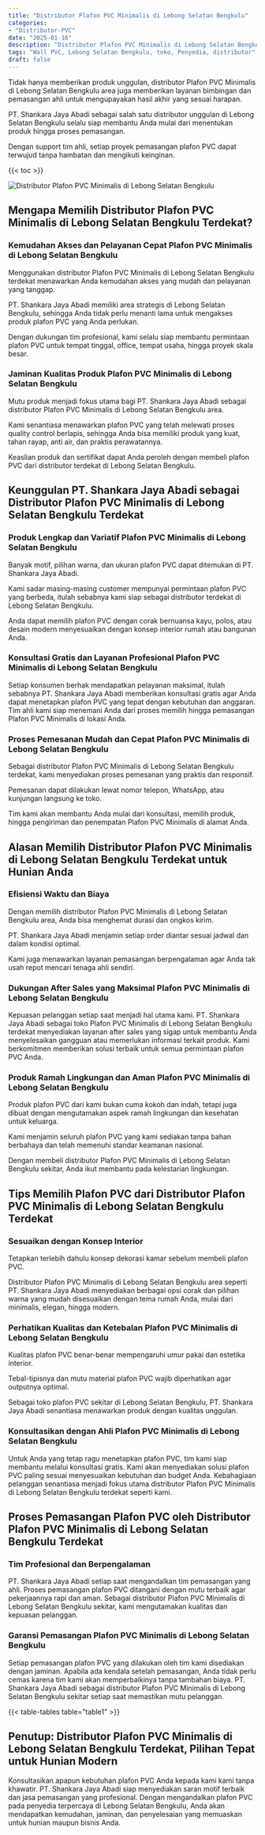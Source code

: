 ```yaml
---
title: "Distributor Plafon PVC Minimalis di Lebong Selatan Bengkulu"
categories: 
- "Distributor-PVC"
date: "2025-01-16"
description: "Distributor Plafon PVC Minimalis di Lebong Selatan Bengkulu bagi hunian, kantor, serta gerai. Produk unggulan, pilihan motif, warna menarik, beserta layanan instalasi ditangani oleh tenaga ahli ahli serta kepastian resmi!|Jasa penjualan Plafon PVC Minimalis di Lebong Selatan Bengkulu bagi keperluan rumah, perkantoran, atau toko, beserta panel unggulan dan instalasi oleh tim berpengalaman serta jaminan resmi.|Alternatif Plafon PVC Minimalis di Lebong Selatan Bengkulu yang andal bagi tempat tinggal, kantor, serta toko, dengan panel berkualitas dan instalasi ditangani oleh tenaga ahli ahli serta jaminan resmi.|Distribusi Plafon PVC Minimalis di Lebong Selatan Bengkulu bagi tempat tinggal, kantor, serta gerai, dengan material unggulan dan pemasangan ditangani oleh teknisi ahli, disertai beserta jaminan resmi.}"
tags: "Wall PVC, Lebong Selatan Bengkulu, toko, Penyedia, distributor"
draft: false
---
```


Tidak hanya memberikan produk unggulan, distributor Plafon PVC Minimalis di Lebong Selatan Bengkulu area juga memberikan layanan bimbingan dan pemasangan ahli untuk mengupayakan hasil akhir yang sesuai harapan.

PT. Shankara Jaya Abadi sebagai salah satu distributor unggulan di Lebong Selatan Bengkulu selalu siap membantu Anda mulai dari menentukan produk hingga proses pemasangan.

Dengan support tim ahli, setiap proyek pemasangan plafon PVC dapat terwujud tanpa hambatan dan mengikuti keinginan.

{{< toc >}}

![Distributor Plafon PVC Minimalis di Lebong Selatan Bengkulu](/images/Distributor-PVC/Distributor-Plafon-PVC-Minimalis-di-Lebong-Selatan-Bengkulu.png)


## Mengapa Memilih Distributor Plafon PVC Minimalis di Lebong Selatan Bengkulu Terdekat?

### Kemudahan Akses dan Pelayanan Cepat Plafon PVC Minimalis di Lebong Selatan Bengkulu

Menggunakan distributor Plafon PVC Minimalis di Lebong Selatan Bengkulu terdekat menawarkan Anda kemudahan akses yang mudah dan pelayanan yang tanggap.

PT. Shankara Jaya Abadi memiliki area strategis di Lebong Selatan Bengkulu, sehingga Anda tidak perlu menanti lama untuk mengakses produk plafon PVC yang Anda perlukan.

Dengan dukungan tim profesional, kami selalu siap membantu permintaan plafon PVC untuk tempat tinggal, office, tempat usaha, hingga proyek skala besar.

### Jaminan Kualitas Produk Plafon PVC Minimalis di Lebong Selatan Bengkulu

Mutu produk menjadi fokus utama bagi PT. Shankara Jaya Abadi sebagai distributor Plafon PVC Minimalis di Lebong Selatan Bengkulu area.

Kami senantiasa menawarkan plafon PVC yang telah melewati proses quality control berlapis, sehingga Anda bisa memiliki produk yang kuat, tahan rayap, anti air, dan praktis perawatannya.

Keaslian produk dan sertifikat dapat Anda peroleh dengan membeli plafon PVC dari distributor terdekat di Lebong Selatan Bengkulu.

## Keunggulan PT. Shankara Jaya Abadi sebagai Distributor Plafon PVC Minimalis di Lebong Selatan Bengkulu Terdekat

### Produk Lengkap dan Variatif Plafon PVC Minimalis di Lebong Selatan Bengkulu

Banyak motif, pilihan warna, dan ukuran plafon PVC dapat ditemukan di PT. Shankara Jaya Abadi.

Kami sadar masing-masing customer mempunyai permintaan plafon PVC yang berbeda, itulah sebabnya kami siap sebagai distributor terdekat di Lebong Selatan Bengkulu.

Anda dapat memilih plafon PVC dengan corak bernuansa kayu, polos, atau desain modern menyesuaikan dengan konsep interior rumah atau bangunan Anda.

### Konsultasi Gratis dan Layanan Profesional Plafon PVC Minimalis di Lebong Selatan Bengkulu

Setiap konsumen berhak mendapatkan pelayanan maksimal, itulah sebabnya PT. Shankara Jaya Abadi memberikan konsultasi gratis agar Anda dapat menetapkan plafon PVC yang tepat dengan kebutuhan dan anggaran. Tim ahli kami siap menemani Anda dari proses memilih hingga pemasangan Plafon PVC Minimalis di lokasi Anda.

### Proses Pemesanan Mudah dan Cepat Plafon PVC Minimalis di Lebong Selatan Bengkulu

Sebagai distributor Plafon PVC Minimalis di Lebong Selatan Bengkulu terdekat, kami menyediakan proses pemesanan yang praktis dan responsif.

Pemesanan dapat dilakukan lewat nomor telepon, WhatsApp, atau kunjungan langsung ke toko.

Tim kami akan membantu Anda mulai dari konsultasi, memilih produk, hingga pengiriman dan penempatan Plafon PVC Minimalis di alamat Anda.

## Alasan Memilih Distributor Plafon PVC Minimalis di Lebong Selatan Bengkulu Terdekat untuk Hunian Anda

### Efisiensi Waktu dan Biaya

Dengan memilih distributor Plafon PVC Minimalis di Lebong Selatan Bengkulu area, Anda bisa menghemat durasi dan ongkos kirim.

PT. Shankara Jaya Abadi menjamin setiap order diantar sesuai jadwal dan dalam kondisi optimal.

Kami juga menawarkan layanan pemasangan berpengalaman agar Anda tak usah repot mencari tenaga ahli sendiri.

### Dukungan After Sales yang Maksimal Plafon PVC Minimalis di Lebong Selatan Bengkulu

Kepuasan pelanggan setiap saat menjadi hal utama kami. PT. Shankara Jaya Abadi sebagai toko Plafon PVC Minimalis di Lebong Selatan Bengkulu terdekat menyediakan layanan after sales yang sigap untuk membantu Anda menyelesaikan gangguan atau memerlukan informasi terkait produk. Kami berkomitmen memberikan solusi terbaik untuk semua permintaan plafon PVC Anda.

### Produk Ramah Lingkungan dan Aman Plafon PVC Minimalis di Lebong Selatan Bengkulu

Produk plafon PVC dari kami bukan cuma kokoh dan indah, tetapi juga dibuat dengan mengutamakan aspek ramah lingkungan dan kesehatan untuk keluarga.

Kami menjamin seluruh plafon PVC yang kami sediakan tanpa bahan berbahaya dan telah memenuhi standar keamanan nasional.

Dengan membeli distributor Plafon PVC Minimalis di Lebong Selatan Bengkulu sekitar, Anda ikut membantu pada kelestarian lingkungan.

## Tips Memilih Plafon PVC dari Distributor Plafon PVC Minimalis di Lebong Selatan Bengkulu Terdekat

### Sesuaikan dengan Konsep Interior

Tetapkan terlebih dahulu konsep dekorasi kamar sebelum membeli plafon PVC.

Distributor Plafon PVC Minimalis di Lebong Selatan Bengkulu area seperti PT. Shankara Jaya Abadi menyediakan berbagai opsi corak dan pilihan warna yang mudah disesuaikan dengan tema rumah Anda, mulai dari minimalis, elegan, hingga modern.

### Perhatikan Kualitas dan Ketebalan Plafon PVC Minimalis di Lebong Selatan Bengkulu

Kualitas plafon PVC benar-benar mempengaruhi umur pakai dan estetika interior.

Tebal-tipisnya dan mutu material plafon PVC wajib diperhatikan agar outputnya optimal.

Sebagai toko plafon PVC sekitar di Lebong Selatan Bengkulu, PT. Shankara Jaya Abadi senantiasa menawarkan produk dengan kualitas unggulan.

### Konsultasikan dengan Ahli Plafon PVC Minimalis di Lebong Selatan Bengkulu

Untuk Anda yang tetap ragu menetapkan plafon PVC, tim kami siap membantu melalui konsultasi gratis. Kami akan menyediakan solusi plafon PVC paling sesuai menyesuaikan kebutuhan dan budget Anda. Kebahagiaan pelanggan senantiasa menjadi fokus utama distributor Plafon PVC Minimalis di Lebong Selatan Bengkulu terdekat seperti kami.

## Proses Pemasangan Plafon PVC oleh Distributor Plafon PVC Minimalis di Lebong Selatan Bengkulu Terdekat

### Tim Profesional dan Berpengalaman

PT. Shankara Jaya Abadi setiap saat mengandalkan tim pemasangan yang ahli. Proses pemasangan plafon PVC ditangani dengan mutu terbaik agar pekerjaannya rapi dan aman. Sebagai distributor Plafon PVC Minimalis di Lebong Selatan Bengkulu sekitar, kami mengutamakan kualitas dan kepuasan pelanggan.

### Garansi Pemasangan Plafon PVC Minimalis di Lebong Selatan Bengkulu

Setiap pemasangan plafon PVC yang dilakukan oleh tim kami disediakan dengan jaminan. Apabila ada kendala setelah pemasangan, Anda tidak perlu cemas karena tim kami akan memperbaikinya tanpa tambahan biaya. PT. Shankara Jaya Abadi sebagai distributor Plafon PVC Minimalis di Lebong Selatan Bengkulu sekitar setiap saat memastikan mutu pelanggan.

{{< table-tables table="table1" >}}

## Penutup: Distributor Plafon PVC Minimalis di Lebong Selatan Bengkulu Terdekat, Pilihan Tepat untuk Hunian Modern

Konsultasikan apapun kebutuhan plafon PVC Anda kepada kami kami tanpa khawatir. PT. Shankara Jaya Abadi siap menyediakan saran motif terbaik dan jasa pemasangan yang profesional. Dengan mengandalkan plafon PVC pada penyedia terpercaya di Lebong Selatan Bengkulu, Anda akan mendapatkan kemudahan, jaminan, dan penyelesaian yang memuaskan untuk hunian maupun bisnis Anda.
